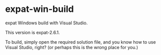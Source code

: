 # expat-win-build

expat Windows build with Visual Studio.

This version is expat-2.6.1.

To build, simply open the required solution file, and
you know how to use Visual Studio, right?
(or perhaps this is the wrong place for you.)
